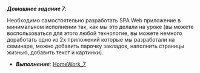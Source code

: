 ***Домашнее задание 7***:

Необходимо самостоятельно разработать SPA Web приложение в минимальном исполнении так, как мы это делали на уроке (вы можете воспользоваться для этого любой технологие, вы можете немного доработать одно из 2х приложений которые мы разработали на семинаре, можно добавить парочку закладок, наполнить страницы жизнью, добавить текст и картинки).

 
    
 * ***Выполнение***: [HomeWork_7](https://github.com/STGorbunovDA/SoftwareArchitecture/tree/main/HomeWork_7/Resume)